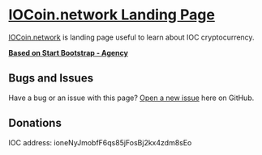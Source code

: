 # [IOCoin.network Landing Page](https://iocoin.network/)

[IOCoin.network](https://iocoin.network/) is landing page useful to learn about IOC cryptocurrency.

**[Based on Start Bootstrap - Agency](https://github.com/BlackrockDigital/startbootstrap-agency/)**

## Bugs and Issues

Have a bug or an issue with this page? [Open a new issue](https://github.com/IOCoinNetwork/landing-page/issues) here on GitHub.

## Donations

IOC address: ioneNyJmobfF6qs85jFosBj2kx4zdm8sEo
